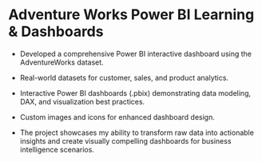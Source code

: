 # Adventure Works Power BI Learning & Dashboards

- Developed a comprehensive Power BI interactive dashboard using the AdventureWorks dataset.

- Real-world datasets for customer, sales, and product analytics.

- Interactive Power BI dashboards (.pbix) demonstrating data modeling, DAX, and visualization best practices.

- Custom images and icons for enhanced dashboard design.

- The project showcases my ability to transform raw data into actionable insights and create visually compelling dashboards for business intelligence scenarios.
